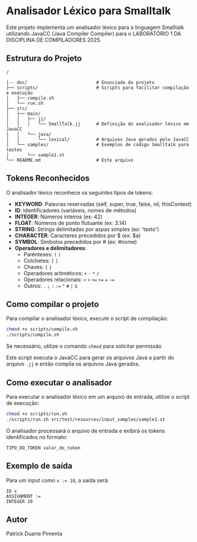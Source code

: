 # Analisador Léxico para Smalltalk

Este projeto implementa um analisador léxico para a linguagem Smalltalk utilizando JavaCC (Java Compiler Compiler) para o LABORATÓRIO 1 DA DISCIPLINA DE COMPILADORES 2025.

## Estrutura do Projeto

```
/

|-- doc/                          # Enunciado do projeto
├── scripts/                      # Scripts para facilitar compilação e execução
│   ├── compile.sh
│   └── run.sh
├── src/
│   ├── main/
│   │   ├── jj/
│   │   │   └── SmallTalk.jj      # Definição do analisador léxico em JavaCC
│   │   └── java/
│   │       └── lexical/          # Arquivos Java gerados pelo JavaCC
│   └── samples/                  # Exemplos de código Smalltalk para testes
│       └── sample1.st
└── README.md                     # Este arquivo
``` 

## Tokens Reconhecidos

O analisador léxico reconhece os seguintes tipos de tokens:

- **KEYWORD**: Palavras reservadas (self, super, true, false, nil, thisContext)
- **ID**: Identificadores (variáveis, nomes de métodos)
- **INTEGER**: Números inteiros (ex: 42)
- **FLOAT**: Números de ponto flutuante (ex: 3.14)
- **STRING**: Strings delimitadas por aspas simples (ex: 'texto')
- **CHARACTER**: Caracteres precedidos por $ (ex: $a)
- **SYMBOL**: Símbolos precedidos por # (ex: #nome)
- **Operadores e delimitadores**:
  - Parênteses: `(` `)`
  - Colchetes: `[` `]`
  - Chaves: `{` `}`
  - Operadores aritméticos: `+` `-` `*` `/`
  - Operadores relacionais: `<` `>` `<=` `>=` `=` `~=`
  - Outros: `.` `;` `:` `:=` `^` `#` `|` `$`

## Como compilar o projeto

Para compilar o analisador léxico, execute o script de compilação:

```bash
chmod +x scripts/compile.sh
./scripts/compile.sh
```

Se necessário, utilize o comando `chmod` para solicitar permissão

Este script executa o JavaCC para gerar os arquivos Java a partir do arquivo `.jj` e então compila os arquivos Java gerados.

## Como executar o analisador

Para executar o analisador léxico em um arquivo de entrada, utilize o script de execução:

```bash
chmod +x scripts/run.sh
./scripts/run.sh src/test/resources/input_samples/sample1.st
```

O analisador processará o arquivo de entrada e exibirá os tokens identificados no formato:

```
TIPO_DO_TOKEN valor_do_token
```

## Exemplo de saída

Para um input como `x := 10`, a saída será:

```
ID x
ASSIGNMENT :=
INTEGER 10
```

## Autor

Patrick Duarte Pimenta
